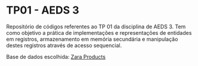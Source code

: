 # TP01 - AEDS 3
Repositório de códigos referentes ao TP 01 da disciplina de AEDS 3. Tem como objetivo a prática de implementações e representações de entidades em registros, armazenamento em memória secundária e manipulação destes registros através de acesso sequencial.

Base de dados escolhida: [Zara Products]([ZaraProducts](https://www.kaggle.com/datasets/maparla/zara-products/)https://www.kaggle.com/datasets/maparla/zara-products/)
